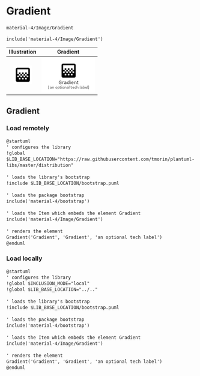 # Gradient


```text
material-4/Image/Gradient
```

```text
include('material-4/Image/Gradient')
```



| Illustration | Gradient |
| :---: | :---: |
| ![illustration for Illustration](../../material-4/Image/Gradient.png) | ![illustration for Gradient](../../material-4/Image/Gradient.Local.png) |




## Gradient

### Load remotely
```plantuml
@startuml
' configures the library
!global $LIB_BASE_LOCATION="https://raw.githubusercontent.com/tmorin/plantuml-libs/master/distribution"

' loads the library's bootstrap
!include $LIB_BASE_LOCATION/bootstrap.puml

' loads the package bootstrap
include('material-4/bootstrap')

' loads the Item which embeds the element Gradient
include('material-4/Image/Gradient')

' renders the element
Gradient('Gradient', 'Gradient', 'an optional tech label')
@enduml
```

### Load locally
```plantuml
@startuml
' configures the library
!global $INCLUSION_MODE="local"
!global $LIB_BASE_LOCATION="../.."

' loads the library's bootstrap
!include $LIB_BASE_LOCATION/bootstrap.puml

' loads the package bootstrap
include('material-4/bootstrap')

' loads the Item which embeds the element Gradient
include('material-4/Image/Gradient')

' renders the element
Gradient('Gradient', 'Gradient', 'an optional tech label')
@enduml
```

